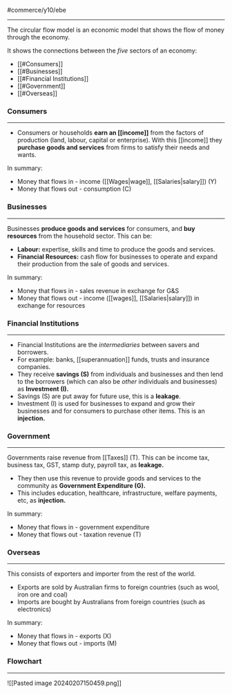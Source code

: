 #commerce/y10/ebe 

---

The circular flow model is an economic model that shows the flow of money through the economy.

It shows the connections between the *five* sectors of an economy:
- [[#Consumers]]
- [[#Businesses]]
- [[#Financial Institutions]]
- [[#Government]]
- [[#Overseas]]

### Consumers
---
- Consumers or households **earn an [[income]]** from the factors of production (land, labour, capital or enterprise). With this [[income]] they **purchase goods and services** from firms to satisfy their needs and wants.

In summary:
- Money that flows in - income ([[Wages|wage]], [[Salaries|salary]]) (Y)
- Money that flows out - consumption (C)

### Businesses
---
Businesses **produce goods and services** for consumers, and **buy resources** from the household sector. This can be:
- **Labour:** expertise, skills and time to produce the goods and services.
- **Financial Resources:** cash flow for businesses to operate and expand their production from the sale of goods and services.

In summary:
- Money that flows in - sales revenue in exchange for G&S
- Money that flows out - income ([[wages]], [[Salaries|salary]]) in exchange for resources


### Financial Institutions
---
- Financial Institutions are the *intermediaries* between savers and borrowers.
- For example: banks, [[superannuation]] funds, trusts and insurance companies.
- They receive **savings (S)** from individuals and businesses and then lend to the borrowers (which can also be *other* individuals and businesses) as **Investment (I).**
- Savings (S) are put away for future use, this is a **leakage**.
- Investment (I) is used for businesses to expand and grow their businesses and for consumers to purchase other items. This is an **injection.**

### Government
---
Governments raise revenue from [[Taxes]] (T). This can be income tax, business tax, GST, stamp duty, payroll tax, as **leakage.**

- They then use this revenue to provide goods and services to the community as **Government Expenditure (G).** 
- This includes education, healthcare, infrastructure, welfare payments, etc, as **injection.**

In summary:
- Money that flows in - government expenditure
- Money that flows out - taxation revenue (T)

### Overseas
---
This consists of exporters and importer from the rest of the world.

- Exports are sold by Australian firms to foreign countries (such as wool, iron ore and coal)
- Imports are bought by Australians from foreign countries (such as electronics)

In summary:
- Money that flows in - exports (X)
- Money that flows out - imports (M)

### Flowchart
---

![[Pasted image 20240207150459.png]]

